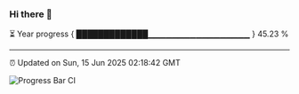 ### Hi there 👋

⏳ Year progress { █████████████▁▁▁▁▁▁▁▁▁▁▁▁▁▁▁▁▁ } 45.23 %

---

⏰ Updated on Sun, 15 Jun 2025 02:18:42 GMT

![Progress Bar CI](https://github.com/ZhaoGui/ZhaoGui/workflows/Progress%20Bar%20CI/badge.svg)
